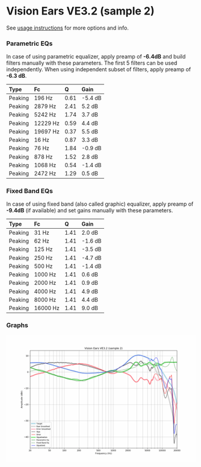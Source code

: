 # Vision Ears VE3.2 (sample 2)
See [usage instructions](https://github.com/jaakkopasanen/AutoEq#usage) for more options and info.

### Parametric EQs
In case of using parametric equalizer, apply preamp of **-6.4dB** and build filters manually
with these parameters. The first 5 filters can be used independently.
When using independent subset of filters, apply preamp of **-6.3 dB**.

| Type    | Fc       |    Q | Gain    |
|:--------|:---------|:-----|:--------|
| Peaking | 196 Hz   | 0.61 | -5.4 dB |
| Peaking | 2879 Hz  | 2.41 | 5.2 dB  |
| Peaking | 5242 Hz  | 1.74 | 3.7 dB  |
| Peaking | 12229 Hz | 0.59 | 4.4 dB  |
| Peaking | 19697 Hz | 0.37 | 5.5 dB  |
| Peaking | 16 Hz    | 0.87 | 3.3 dB  |
| Peaking | 76 Hz    | 1.84 | -0.9 dB |
| Peaking | 878 Hz   | 1.52 | 2.8 dB  |
| Peaking | 1068 Hz  | 0.54 | -1.4 dB |
| Peaking | 2472 Hz  | 1.29 | 0.5 dB  |

### Fixed Band EQs
In case of using fixed band (also called graphic) equalizer, apply preamp of **-9.4dB**
(if available) and set gains manually with these parameters.

| Type    | Fc       |    Q | Gain    |
|:--------|:---------|:-----|:--------|
| Peaking | 31 Hz    | 1.41 | 2.0 dB  |
| Peaking | 62 Hz    | 1.41 | -1.6 dB |
| Peaking | 125 Hz   | 1.41 | -3.5 dB |
| Peaking | 250 Hz   | 1.41 | -4.7 dB |
| Peaking | 500 Hz   | 1.41 | -1.4 dB |
| Peaking | 1000 Hz  | 1.41 | 0.6 dB  |
| Peaking | 2000 Hz  | 1.41 | 0.9 dB  |
| Peaking | 4000 Hz  | 1.41 | 4.9 dB  |
| Peaking | 8000 Hz  | 1.41 | 4.4 dB  |
| Peaking | 16000 Hz | 1.41 | 9.0 dB  |

### Graphs
![](./Vision%20Ears%20VE3.2%20(sample%202).png)